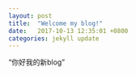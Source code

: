```yaml
---
layout: post
title:  "Welcome my blog!"
date:   2017-10-13 12:35:01 +0800
categories: jekyll update
---
```

“你好我的新blog”